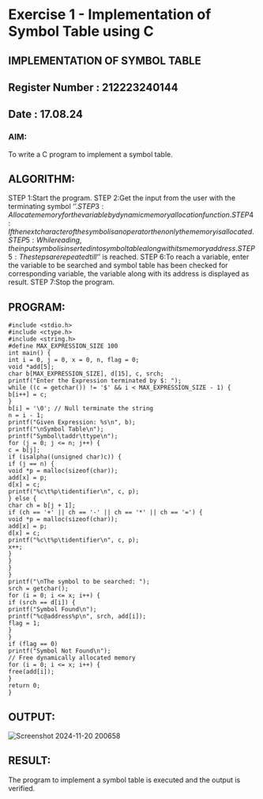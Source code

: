 # Exercise 1 - Implementation of Symbol Table using C

## IMPLEMENTATION OF SYMBOL TABLE

## Register Number : 212223240144

## Date : 17.08.24

### AIM:

To write a C program to implement a symbol table.

## ALGORITHM:

STEP 1:Start the program.
STEP 2:Get the input from the user with the terminating symbol ‘$’.
STEP 3:Allocate memory for the variable by dynamic memory allocation function.
STEP 4:If the next character of the symbol is an operator then only the memory is allocated.
STEP 5:While reading, the input symbol is inserted into symbol table along with its memory address.
STEP 5:The steps are repeated till ‘$’ is reached.
STEP 6:To reach a variable, enter the variable to be searched and symbol table has been checked for corresponding variable, the variable along with its address is displayed as result.
STEP 7:Stop the program.

## PROGRAM:
```
#include <stdio.h> 
#include <ctype.h> 
#include <string.h> 
#define MAX_EXPRESSION_SIZE 100 
int main() { 
int i = 0, j = 0, x = 0, n, flag = 0; 
void *add[5]; 
char b[MAX_EXPRESSION_SIZE], d[15], c, srch; 
printf("Enter the Expression terminated by $: "); 
while ((c = getchar()) != '$' && i < MAX_EXPRESSION_SIZE - 1) { 
b[i++] = c; 
} 
b[i] = '\0'; // Null terminate the string 
n = i - 1; 
printf("Given Expression: %s\n", b); 
printf("\nSymbol Table\n"); 
printf("Symbol\taddr\ttype\n"); 
for (j = 0; j <= n; j++) { 
c = b[j]; 
if (isalpha((unsigned char)c)) { 
if (j == n) { 
void *p = malloc(sizeof(char)); 
add[x] = p; 
d[x] = c; 
printf("%c\t%p\tidentifier\n", c, p); 
} else { 
char ch = b[j + 1]; 
if (ch == '+' || ch == '-' || ch == '*' || ch == '=') { 
void *p = malloc(sizeof(char)); 
add[x] = p; 
d[x] = c; 
printf("%c\t%p\tidentifier\n", c, p); 
x++; 
} 
} 
} 
} 
printf("\nThe symbol to be searched: "); 
srch = getchar(); 
for (i = 0; i <= x; i++) { 
if (srch == d[i]) { 
printf("Symbol Found\n"); 
printf("%c@address%p\n", srch, add[i]); 
flag = 1; 
} 
} 
if (flag == 0) 
printf("Symbol Not Found\n"); 
// Free dynamically allocated memory 
for (i = 0; i <= x; i++) { 
free(add[i]); 
} 
return 0; 
} 
```
## OUTPUT:
![Screenshot 2024-11-20 200658](https://github.com/user-attachments/assets/4a16bfe4-ca34-4f70-aa9d-e4af649209e8)

## RESULT:

The program to implement a symbol table is executed and the output is verified.
